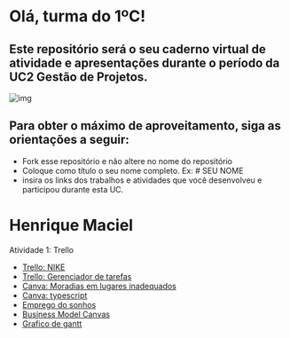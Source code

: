 # Olá, turma do 1ºC! 
## Este repositório será o seu caderno virtual de atividade e apresentações durante o período da UC2 Gestão de Projetos. 

![img](https://blog.acelerato.com/wp-content/uploads/2020/08/5-beneficios-da-gesta%CC%83o-de-projetos-para-a-sua-empresa-1200x640.png)

## Para obter o máximo de aproveitamento, siga as orientações a seguir:

- Fork esse repositório e não altere no nome do repositório
- Coloque como título o seu nome completo. Ex: # SEU NOME
- insira os links dos trabalhos e atividades que você desenvolveu e participou durante esta UC.

# Henrique Maciel

Atividade 1: Trello 
- [Trello: NIKE](https://trello.com/invite/b/2ONj5llF/ATTI79d3fc974b7cfc4f96381f53665d306bDE2D49F1/analise-swot-nike)
- [Trello: Gerenciador de tarefas](https://trello.com/invite/b/tzJqQv6c/ATTIcac4d8069cd08e145afb7eb6da8cea579263644E/gerenciador-de-tarefas)
- [Canva: Moradias em lugares inadequados](https://www.canva.com/design/DAGCfmrJtpQ/XYYHA_xkNL4-ltXdDd-5og/edit?utm_content=DAGCfmrJtpQ&utm_campaign=designshare&utm_medium=link2&utm_source=sharebutton)
- [Canva: typescript](https://www.canva.com/design/DAGEjUJ54Pc/feL3I6NAOpKGJy6lopU_aQ/edit)
- [Emprego do sonhos](https://docs.google.com/document/d/1W6V6_d9MmLgeRwLLiqYK1nEY4fHqTr4vSt7tYoOf8P8/edit?usp=sharing)
- [Business Model Canvas](https://miro.com/app/board/uXjVKF5aegw=/?share_link_id=268829609335)
- [Grafico de gantt](https://docs.google.com/spreadsheets/d/1Og09hiKSlyyfKgpxTYFunzh398mcsw5k1DTgf1GXu1U/edit?usp=sharing)

